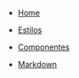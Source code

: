 - [Home](/docs/home.md)

- [Estilos](/didorStyles)

- [Componentes](/docs/components)

- [Markdown](/didorDocs)
